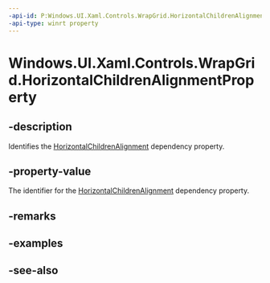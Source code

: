 ```yaml
---
-api-id: P:Windows.UI.Xaml.Controls.WrapGrid.HorizontalChildrenAlignmentProperty
-api-type: winrt property
---
```


<!-- Property syntax
public Windows.UI.Xaml.DependencyProperty HorizontalChildrenAlignmentProperty { get; }
-->

# Windows.UI.Xaml.Controls.WrapGrid.HorizontalChildrenAlignmentProperty

## -description
Identifies the [HorizontalChildrenAlignment](wrapgrid_horizontalchildrenalignment.md) dependency property.



## -property-value
The identifier for the [HorizontalChildrenAlignment](wrapgrid_horizontalchildrenalignment.md) dependency property.

## -remarks

## -examples

## -see-also
